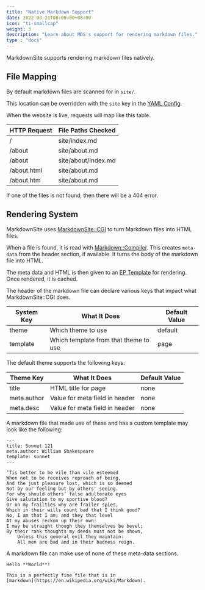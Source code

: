 ```yaml
---
title: "Native Markdown Support"
date: 2022-03-21T08:00:00+08:00
icon: "ti-smallcap"
weight: 3
description: "Learn about MDS's support for rendering markdown files."
type : "docs"
---
```


MarkdownSite supports rendering markdown files natively.

## File Mapping

By default markdown files are scanned for in `site/`.

This location can be overridden with the `site` key in the [YAML Config](/mds-config/).

When the website is live, requests will map like this table.

| HTTP Request  | File Paths Checked   |
| ------------- | -------------------- |
| /             | site/index.md        |
| /about        | site/about.md        |
| /about        | site/about/index.md  |
| /about.html   | site/about.md        |
| /about.htm    | site/about.md        |

If one of the files is not found, then there will be a 404 error.

## Rendering System

MarkdownSite uses [MarkdownSite::CGI](https://github.com/symkat/MarkdownSite/tree/master/CGI) to turn Markdown files into HTML files.

When a file is found, it is read with [Markdown::Compiler](https://github.com/symkat/Markdown-Compiler).  This creates `meta-data` from the header section, if available.  It turns the body of the markdown file into HTML.

The meta data and HTML is then given to an [EP Template](https://metacpan.org/dist/Mojolicious/view/lib/Mojolicious/Guides/Rendering.pod#Embedded-Perl) for rendering.  Once rendered, it is cached.

The header of the markdown file can declare various keys that impact what MarkdownSite::CGI does.

| System Key   | What It Does                          | Default Value |
| ------------ | ------------------------------------- | ------------- |
| theme        | Which theme to use                    | default       |
| template     | Which template from that theme to use | page          |

The default theme supports the following keys:

| Theme Key   | What It Does                           | Default Value |
| ------------ | ------------------------------------- | ------------- |
| title        | HTML title for page                   | none          |
| meta.author  | Value for meta field in header        | none          |
| meta.desc    | Value for meta field in header        | none          |


A markdown file that made use of these and has a custom template may look like the following:

```
---
title: Sonnet 121
meta.author: William Shakespeare
template: sonnet
---

’Tis better to be vile than vile esteemed
When not to be receives reproach of being,
And the just pleasure lost, which is so deemed
Not by our feeling but by others' seeing.
For why should others’ false adulterate eyes
Give salutation to my sportive blood?
Or on my frailties why are frailer spies,
Which in their wills count bad that I think good?
No, I am that I am; and they that level
At my abuses reckon up their own:
I may be straight though they themselves be bevel;
By their rank thoughts my deeds must not be shown,
    Unless this general evil they maintain:
    All men are bad and in their badness reign.
```

A markdown file can make use of none of these meta-data sections.

```
Hello **World**!

This is a perfectly fine file that is in
[markdown](https://en.wikipedia.org/wiki/Markdown).
```

